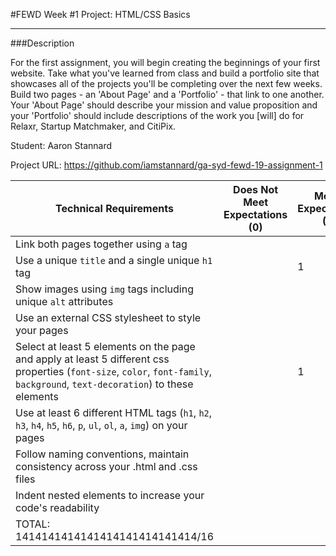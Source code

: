 #FEWD Week #1 Project: HTML/CSS Basics

---

###Description


For the first assignment, you will begin creating the beginnings of your first website. Take what you've learned from class and build a portfolio site that showcases all of the projects you'll be completing over the next few weeks. Build two pages - an 'About Page' and a 'Portfolio' - that link to one another. Your 'About Page' should describe your mission and value proposition and your 'Portfolio' should include descriptions of the work you [will] do for Relaxr, Startup Matchmaker, and CitiPix.


Student: Aaron Stannard

Project URL: https://github.com/iamstannard/ga-syd-fewd-19-assignment-1



| Technical Requirements                                                                                                                                                        | Does Not Meet Expectations (0) | Meets Expectations (1) | Exceeds Expectations (2) |
|-------------------------------------------------------------------------------------------------------------------------------------------------------------------------------|--------------------------------|------------------------|--------------------------|
| Link both pages together using `a` tag                                                                                                                                        |                                |                        |          2               |
| Use a unique `title` and a single unique `h1` tag                                                                                                                             |                                |         1              |                          |
| Show images using `img` tags including unique `alt` attributes                                                                                                                |                                |                        |          2               |
| Use an external CSS stylesheet to style your pages                                                                                                                            |                                |                        |          2               |
| Select at least 5 elements on the page and apply at least 5 different css properties (`font-size`, `color`, `font-family`, `background`, `text-decoration`) to these elements |                                |         1              |                          |
| Use at least 6 different HTML tags (`h1`, `h2`, `h3`, `h4`, `h5`, `h6`, `p`, `ul`, `ol`, `a`, `img`) on your pages                                                            |                                |                        |          2               |
| Follow naming conventions, maintain consistency across your .html and .css files                                                                                              |                                |                        |          2               |
| Indent nested elements to increase your code's readability                                                                                                                    |                                |                        |          2               |
| TOTAL: 1414141414141414141414141414/16  
